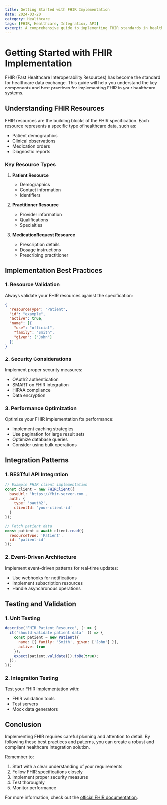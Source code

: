 ```yaml
---
title: Getting Started with FHIR Implementation
date: 2024-03-20
category: Healthcare
tags: [FHIR, Healthcare, Integration, API]
excerpt: A comprehensive guide to implementing FHIR standards in healthcare systems, covering key concepts, best practices, and practical examples.
---
```


# Getting Started with FHIR Implementation

FHIR (Fast Healthcare Interoperability Resources) has become the standard for healthcare data exchange. This guide will help you understand the key components and best practices for implementing FHIR in your healthcare systems.

## Understanding FHIR Resources

FHIR resources are the building blocks of the FHIR specification. Each resource represents a specific type of healthcare data, such as:

- Patient demographics
- Clinical observations
- Medication orders
- Diagnostic reports

### Key Resource Types

1. **Patient Resource**
   - Demographics
   - Contact information
   - Identifiers

2. **Practitioner Resource**
   - Provider information
   - Qualifications
   - Specialties

3. **MedicationRequest Resource**
   - Prescription details
   - Dosage instructions
   - Prescribing practitioner

## Implementation Best Practices

### 1. Resource Validation

Always validate your FHIR resources against the specification:

```json
{
  "resourceType": "Patient",
  "id": "example",
  "active": true,
  "name": [{
    "use": "official",
    "family": "Smith",
    "given": ["John"]
  }]
}
```

### 2. Security Considerations

Implement proper security measures:

- OAuth2 authentication
- SMART on FHIR integration
- HIPAA compliance
- Data encryption

### 3. Performance Optimization

Optimize your FHIR implementation for performance:

- Implement caching strategies
- Use pagination for large result sets
- Optimize database queries
- Consider using bulk operations

## Integration Patterns

### 1. RESTful API Integration

```javascript
// Example FHIR client implementation
const client = new FHIRClient({
  baseUrl: 'https://fhir-server.com',
  auth: {
    type: 'oauth2',
    clientId: 'your-client-id'
  }
});

// Fetch patient data
const patient = await client.read({
  resourceType: 'Patient',
  id: 'patient-id'
});
```

### 2. Event-Driven Architecture

Implement event-driven patterns for real-time updates:

- Use webhooks for notifications
- Implement subscription resources
- Handle asynchronous operations

## Testing and Validation

### 1. Unit Testing

```javascript
describe('FHIR Patient Resource', () => {
  it('should validate patient data', () => {
    const patient = new Patient({
      name: [{ family: 'Smith', given: ['John'] }],
      active: true
    });
    expect(patient.validate()).toBe(true);
  });
});
```

### 2. Integration Testing

Test your FHIR implementation with:

- FHIR validation tools
- Test servers
- Mock data generators

## Conclusion

Implementing FHIR requires careful planning and attention to detail. By following these best practices and patterns, you can create a robust and compliant healthcare integration solution.

Remember to:

1. Start with a clear understanding of your requirements
2. Follow FHIR specifications closely
3. Implement proper security measures
4. Test thoroughly
5. Monitor performance

For more information, check out the [official FHIR documentation](https://www.hl7.org/fhir/).
